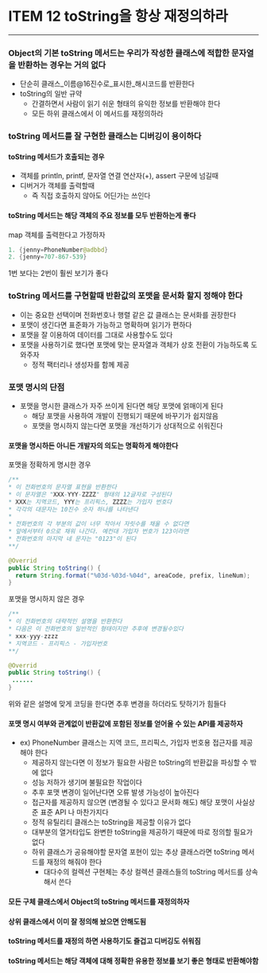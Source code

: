 # ITEM 12 toString을 항상 재정의하라 

--------------------------------------------
### Object의 기본 toString 메서드는 우리가 작성한 클래스에 적합한 문자열을 반환하는 경우는 거의 없다
* 단순히 클래스_이름@16진수로_표시한_해시코드를 반환한다
* toString의 일반 규약
  * 간결하면서 사람이 읽기 쉬운 형태의 유익한 정보를 반환해야 한다
  * 모든 하위 클래스에서 이 메서드를 재정의하라

### toString 메서드를 잘 구현한 클래스는 디버깅이 용이하다
#### toString 메서드가 호출되는 경우
* 객체를 println, printf, 문자열 연결 연산자(+), assert 구문에 넘길때
* 디버거가 객체를 출력할때
  * 즉 직접 호출하지 않아도 어딘가는 쓰인다

#### toString 메서드는 해당 객체의 주요 정보를 모두 반환하는게 좋다
map 객체를 출력한다고 가정하자
```` java
1. {jenny=PhoneNumber@adbbd}
2. {jenny=707-867-539}
````
1번 보다는 2번이 훨씬 보기가 좋다

### toString 메서드를 구현할때 반환값의 포맷을 문서화 할지 정해야 한다
* 이는 중요한 선택이며 전화번호나 행렬 같은 값 클래스는 문서화를 권장한다
* 포맷이 생긴다면 표준화가 가능하고 명확하며 읽기가 편하다
* 포맷을 잘 이용하여 데이터를 그대로 사용할수도 있다
* 포맷을 사용하기로 했다면 포맷에 맞는 문자열과 객체가 상호 전환이 가능하도록 도와주자
   * 정적 팩터리나 생성자를 함께 제공

### 포맷 명시의 단점
* 포맷을 명시한 클래스가 자주 쓰이게 된다면 해당 포맷에 얽매이게 된다
  * 해당 포맷을 사용하여 개발이 진행되기 때문에 바꾸기가 쉽지않음
  * 포맷을 명시하지 않는다면 포맷을 개선하기가 상대적으로 쉬워진다

#### 포맷을 명시하든 아니든 개발자의 의도는 명확하게 해야한다
포맷을 정확하게 명시한 경우
```` java
/**
* 이 전화번호의 문자열 표현을 반환한다
* 이 문자열은 "XXX-YYY-ZZZZ" 형태의 12글자로 구성된다
* XXX는 지역코드, YYY는 프리픽스, ZZZZ는 가입자 번호다
* 각각의 대문자는 10진수 숫자 하나를 나타낸다
*
* 전화번호의 각 부분의 값이 너무 작아서 자릿수를 채울 수 없다면
* 앞에서부터 0으로 채워 나간다. 예컨대 가입자 번호가 123이라면
* 전화번호의 마지막 네 문자는 "0123"이 된다
**/

@Overrid 
public String toString() {
  return String.format("%03d-%03d-%04d", areaCode, prefix, lineNum);
}
````

포맷을 명시하지 않은 경우
```` java
/**
* 이 전화번호의 대략적인 설명을 반환한다
* 다음은 이 전화번호의 일반적인 형태이지만 추후에 변경될수있다
* xxx-yyy-zzzz
* 지역코드 - 프리픽스 - 가입자번호
**/

@Overrid 
public String toString() {
 ......
}
````
위와 같은 설명에 맞게 코딩을 한다면 추후 변경을 하더라도 탓하기가 힘들다

#### 포맷 명시 여부와 관계없이 반환값에 포함된 정보를 얻어올 수 있는 API를 제공하자
* ex) PhoneNumber 클래스는 지역 코드, 프리픽스, 가입자 번호용 접근자를 제공해야 한다
  * 제공하지 않는다면 이 정보가 필요한 사람은 toString의 반환값을 파싱할 수 밖에 없다
  * 성능 저하가 생기며 불필요한 작업이다
  * 추후 포맷 변경이 일어난다면 오류 발생 가능성이 높아진다
  * 접근자를 제공하지 않으면 (변경될 수 있다고 문서화 해도) 해당 포맷이 사실상 준 표준 API 나 마찬가지다
  * 정적 유틸리티 클래스는 toString을 제공할 이유가 없다
  * 대부분의 열거타입도 완변한 toString을 제공하기 때문에 따로 정의할 필요가 없다
  * 하위 클래스가 공유해야할 문자열 포현이 있는 추상 클래스라면 toString 메서드를 재정의 해줘야 한다
    * 대다수의 컬렉션 구현체는 추상 컬렉션 클래스들의 toString 메서드를 상속해서 쓴다

#### 모든 구체 클래스에서 Object의 toString 메서드를 재정의하자
#### 상위 클래스에서 이미 잘 정의해 놨으면 안해도됨
#### toString 메서드를 재정의 하면 사용하기도 즐겁고 디버깅도 쉬워짐
#### toString 메서드는 해당 객체에 대해 정확한 유용한 정보를 보기 좋은 형태로 반환해야함